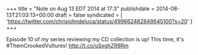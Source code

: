 +++
title = "Note on Aug 13 EDT 2014 at 17:3"
publishdate = 2014-08-13T21:03:13+00:00
draft = false
syndicated = [ 'https://twitter.com/chrisjohndeluca/status/499662482848645100?s=20' ]
+++

Episode 10 of my series reviewing my CD collection is up! This time, it's #ThemCrookedVultures! http://t.co/uSxghZR9Rm
